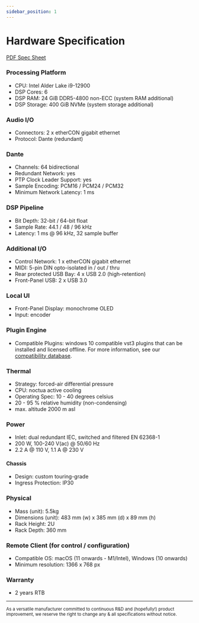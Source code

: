```yaml
---
sidebar_position: 1
---
```


# Hardware Specification

<a class="button button--lg button--primary"
    href="https://downloads.fourieraudio.com/documentation/transform/transform_engine_specification.pdf">PDF Spec Sheet</a>

### Processing Platform

- CPU: Intel Alder Lake i9-12900
- DSP Cores: 6
- DSP RAM: 24 GiB DDR5-4800 non-ECC (system RAM additional)
- DSP Storage: 400 GiB NVMe (system storage additional)

### Audio I/O

- Connectors: 2 x etherCON gigabit ethernet
- Protocol: Dante (redundant)

### Dante

- Channels: 64 bidirectional
- Redundant Network: yes
- PTP Clock Leader Support: yes
- Sample Encoding: PCM16 / PCM24 / PCM32
- Minimum Network Latency: 1 ms

### DSP Pipeline

- Bit Depth: 32-bit / 64-bit float
- Sample Rate: 44.1 / 48 / 96 kHz
- Latency: 1 ms @ 96 kHz, 32 sample buffer

### Additional I/O

- Control Network: 1 x etherCON gigabit ethernet
- MIDI: 5-pin DIN opto-isolated in / out / thru
- Rear protected USB Bay: 4 x USB 2.0 (high-retention)
- Front-Panel USB: 2 x USB 3.0

### Local UI

* Front-Panel Display: monochrome OLED
* Input: encoder

### Plugin Engine

* Compatible Plugins: windows 10 compatible vst3 plugins that can be installed and licensed offline.
  For more information, see our [compatibility database](/plugin-database).

### Thermal

* Strategy: forced-air differential pressure
* CPU: noctua active cooling
* Operating Spec: 10 - 40 degrees celsius
* 20 - 95 % relative humidity (non-condensing)
* max. altitude 2000 m asl

### Power

* Inlet: dual redundant IEC, switched and filtered EN 62368-1
* 200 W, 100-240 V(ac) @ 50/60 Hz
* 2.2 A @ 110 V, 1.1 A @ 230 V

#### Chassis

* Design: custom touring-grade
* Ingress Protection: IP30

### Physical

* Mass (unit): 5.5kg
* Dimensions (unit): 483 mm (w) x 385 mm (d) x 89 mm (h)
* Rack Height: 2U
* Rack Depth: 360 mm

### Remote Client (for control / configuration)

* Compatible OS: macOS (11 onwards - M1/Intel),  Windows (10 onwards)
* Minimum resolution: 1366 x 768 px

### Warranty

* 2 years RTB


----

<small>
As a versatile manufacturer committed to continuous R&D and (hopefully!) product improvement, we
reserve the right to change any & all specifications without notice.
</small>
